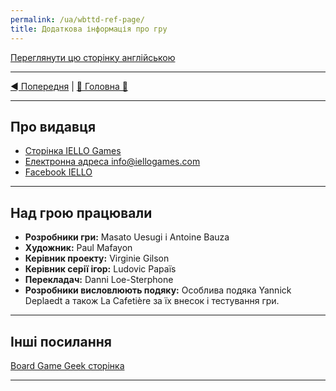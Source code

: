 ```yaml
---
permalink: /ua/wbttd-ref-page/
title: Додаткова інформація про гру
---
```


[Переглянути цю сторінку англійською](../en/ReferencesPage.md)

***

[◄ Попередня](DescriptionOfSpecialMonsters.md) | [🚪 Головна 🚪](IndexPage.md)

***
## Про видавця

* [Сторінка IELLO Games](http://www.iellogames.com/)
* [Електронна адреса info@iellogames.com](mailto:info@iellogames.com)
* [Facebook IELLO](https://www.facebook.com/IelloFrance/)

***

## Над грою працювали

* **Розробники гри:** Masato Uesugi і Antoine Bauza 
* **Художник:** Paul Mafayon
* **Керівник проекту:** Virginie Gilson 
* **Керівник серії ігор:** Ludovic Papaïs
* **Перекладач:** Danni Loe-Sterphone
* **Розробники висловлюють подяку:** Особлива подяка Yannick Deplaedt а також La Cafetière за їх внесок і тестування гри.

***

## Інші посилання

[Board Game Geek сторінка](https://boardgamegeek.com/boardgame/195043/welcome-back-dungeon)

***